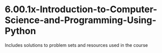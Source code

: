 # 6.00.1x-Introduction-to-Computer-Science-and-Programming-Using-Python

Includes solutions to problem sets and resources used in the course
